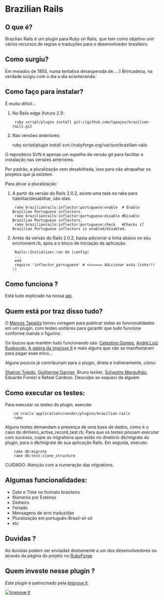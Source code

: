 # Brazilian Rails

## O que é?

Brazilian Rails é um plugin para Ruby on Rails, que tem como objetivo unir vários recursos de regras e traduções para o desenvolvedor brasileiro.

## Como surgiu?

Em meiados de 1850, numa tentativa desesperada de... 
:) 
Brincadeira, na verdade surgiu com o dia a dia acontecendo.

## Como faço para instalar?

É muito difícil...

1. No Rails edge (futuro 2.1):

        ruby script/plugin install git://github.com/tapajos/brazilian-rails.git

2. Nas versões anteriores:

	ruby script/plugin install svn://rubyforge.org/var/svn/brazilian-rails

O repositório SVN é apenas um espelho da versão git para facilitar a instalação nas versões anteriores.

Por padrão, a pluralização vem desabilitada, isso para não atrapalhar os projetos que já existem.

Para ativar a pluralização:

1. A partir da versão do Rails 2.0.2, existe uma task no rake para habilitar/desabilitar, são elas:

        rake brazilianrails:inflector:portuguese:enable  # Enable Brazilian Portuguese inflectors.
        rake brazilianrails:inflector:portuguese:disable #Disable Brazilian Portuguese inflectors.
        rake brazilianrails:inflector:portuguese:check   #Checks if Brazilian Portuguese inflectors is enabled/disabled.

2. Antes da versão do Rails 2.0.2, basta adicionar a linha abaixo no seu enviroment.rb, após a o bloco de iniciação da aplicação.

        Rails::Initializer.run do |config|
        ...
        end
        require 'inflector_portuguese' # <<<==== Adicionar esta linha!!! :)

## Como funciona ?

Está tudo explicado na nossa [api][].

## Quem está por traz disso tudo?

O [Marcos Tapajós][mt] tomou coragem para publicar todas as funcionalidades em um plugin, com testes unitários para garantir que tudo funcione conforme manda o figurino.

Os loucos que mantém tudo funcionando são: [Celestino Gomes][tino], [André Luiz Kupkovski][andre], [A galera da Improve It][ii] e mais alguns que não se manifestaram para pagar esse mico...

Alguns poucos já contribuiram para o plugin, direta e indireramente, como:

[Shairon Toledo][st], [Guilherme Garnier][gg], Bruno Iecker, [Sylvestre Mergulhão][sm], Eduardo Fiorezi e Rafael Cardoso. Desculpe se esqueci de alguém

## Como executar os testes:

Para executar os testes do plugin, execute:

        cd <rails application>/vendor/plugins/brazilian-rails
        rake

Alguns testes demandam a presença de uma base de dados, como é o caso do dinheiro_active_record_test.rb. Para que os testes possam executar com sucesso, copie as migrations que estão no diretório db/migrate do plugin, para o db/migrate de sua aplicação Rails. Em seguida, execute:

        rake db:migrate
        rake db:test:clone_structure 

CUIDADO: Atenção com a numeração das migrations.

## Algumas funcionalidades:

* Date e Time no formato brasileiro
* Números por Extenso
* Dinheiro
* Feriado
* Mensagens de erro traduzidas
* Pluralização em português-Brasil-sil-sil
* etc

## Duvidas ?

As duvidas podem ser enviadas diretamente a um dos desenvolvedores ou através da página do projeto no [RubyForge][rf]

## Quem investe nesse plugin ?

Este plugin é patrocinado pela [Improve It][ii].

[![Improve It][logo]][ii]

[api]: http://www.improveit.com.br/brazilian-rails/api

[ii]:		http://www.improveit.com.br
[logo]: 	http://www.improveit.com.br/images/logo/logo_improve_it_screen.gif "Improve It"
[tino]: http://tinogomes.wordpress.com
[andre]: http://www.workingwithrails.com/person/9227-andr-luiz-kupkovski
[st]: http://www.hashcode.eti.br/
[rf]: http://rubyforge.org/projects/brazilian-rails
[mt]:	http://www.improveit.com.br/tapajos
[vt]:	http://www.improveit.com.br/vinicius
[gg]: http://ggarnier.wordpress.com/
[sm]: http://mergulhao.info/
